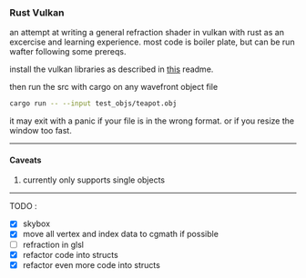 ### Rust Vulkan

an attempt at writing a general refraction shader in vulkan with rust as an excercise and learning experience. most code is boiler plate, but can be run wafter following some prereqs.

install the vulkan libraries as described in [this](https://github.com/vulkano-rs/vulkano/blob/master/README.md) readme. 

then run the src with cargo on any wavefront object file

```bash
cargo run -- --input test_objs/teapot.obj
```

it may exit with a panic if your file is in the wrong format. or if you resize the window too fast.

---
#### Caveats

1. currently only supports single objects

---

TODO : 

- [X] skybox
- [X] move all vertex and index data to cgmath if possible
- [ ] refraction in glsl
- [X] refactor code into structs
- [X] refactor even more code into structs
